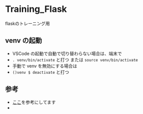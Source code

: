 # Training_Flask
flaskのトレーニング用

## venv の起動
* VSCode の起動で自動で切り替わらない場合は、端末で
* `. venv/bin/activate` と打つ または `source venv/bin/activate`
* 手動で venv を無効にする場合は
* `()venv $ deactivate` と打つ

## 参考
* [ここ](https://tech-diary.net/flask-introduction/)を参考にしてます
* 